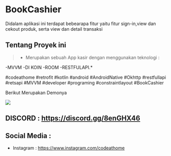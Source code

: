 # BookCashier




Didalam aplikasi ini terdapat bebearapa fitur yaitu fitur sign-in,view dan cekout produk, serta view dan detail transaksi




## Tentang Proyek ini
> * Merupakan sebuah App kasir dengan menggunakan teknologi :

-MVVM
-DI KOIN
-ROOM
-RESTFULAPI.*

#codeathome #retrofit #kotlin #android #AndroidNative #Okhttp #restfullapi #retsapi #MVVM #developer #programing #constraintlayout #BookCashier 

Berikut Merupakan Demonya

![](https://media.giphy.com/media/Kk5fpYPmUFSUgUhorS/giphy.gif)

## DISCORD : https://discord.gg/8enGHX46

## Social Media :
- Instagram : https://www.instagram.com/codeathome
